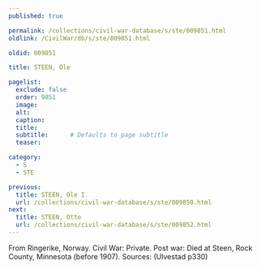 ```yaml
---
published: true

permalink: /collections/civil-war-database/s/ste/009851.html
oldlink: /CivilWar/db/s/ste/009851.html

oldid: 009851

title: STEEN, Ole

pagelist:
  exclude: false
  order: 9851
  image: 
  alt:
  caption:
  title:
  subtitle:      # Defaults to page subtitle
  teaser:

category: 
  - S 
  - STE

previous:
  title: STEEN, Ole I.
  url: /collections/civil-war-database/s/ste/009850.html  
next:
  title: STEEN, Otto
  url: /collections/civil-war-database/s/ste/009852.html   
---
```

From Ringerike, Norway. Civil War: Private. Post war: Died at Steen, Rock County, Minnesota (before 1907). Sources: (Ulvestad p330)